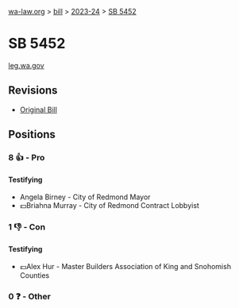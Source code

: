 [wa-law.org](/) > [bill](/bill/) > [2023-24](/bill/2023-24/) > [SB 5452](/bill/2023-24/sb/5452/)

# SB 5452
[leg.wa.gov](https://app.leg.wa.gov/billsummary?BillNumber=5452&Year=2023&Initiative=false)

## Revisions
* [Original Bill](1/)

## Positions
### 8 👍 - Pro
#### Testifying
* Angela Birney - City of Redmond Mayor
* 💵Briahna Murray - City of Redmond Contract Lobbyist

### 1 👎 - Con
#### Testifying
* 💵Alex Hur - Master Builders Association of King and Snohomish Counties

### 0 ❓ - Other
